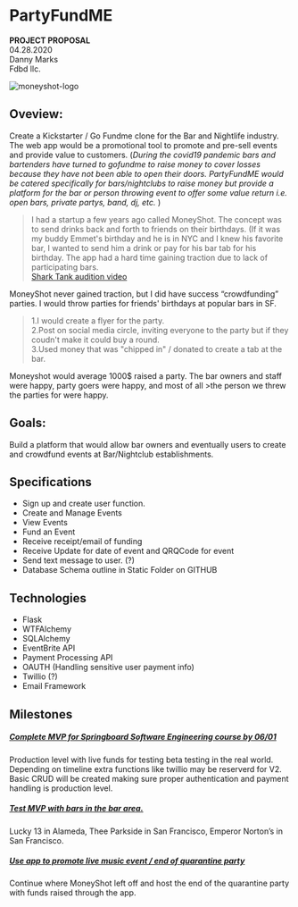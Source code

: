 # PartyFundME
**PROJECT PROPOSAL**  
04.28.2020  
Danny Marks   
Fdbd llc.  

![moneyshot-logo](https://app.genmymodel.com/personal/projects/_8Y5hsHhtEeqeQcxm9hmzHw)

## **Oveview**: 

Create a Kickstarter / Go Fundme clone for the Bar and Nightlife industry. The web app would be a promotional tool to promote and pre-sell events and provide value to customers. (_During the covid19 pandemic bars and bartenders have turned to gofundme to raise money to cover losses because they have not been able to open their doors. PartyFundME would be catered specifically for bars/nightclubs to raise money but provide a platform for the bar or person throwing event to offer some value return i.e. open bars, private partys, band, dj, etc._ ) 

>I had a startup a few years ago called MoneyShot. The concept was to send drinks back and forth to friends on their birthdays. (If it was my buddy Emmet's birthday and he is in NYC and I knew his favorite bar, I wanted to send him a drink or pay for his bar tab for his birthday. The app had a hard time gaining traction due to lack of participating bars.  
>[Shark Tank audition video](https://www.youtube.com/watch?v=gf_a_UmJkUQ&feature=youtu.be) 
> 
 
MoneyShot never gained traction, but I did have  success  “crowdfunding” parties. I would throw parties for friends' birthdays at popular bars in SF.  
>1.I would create a flyer for the party.   
>2.Post on social media circle, inviting everyone to the party but if they coudn't make it could buy a round.  
>3.Used money that was "chipped in" / donated to create a tab at the bar.  

Moneyshot would average 1000$ raised a party. The bar owners and staff were happy, party goers were happy, and most of all >the person we threw the parties for were happy. 

## **Goals**: 
 
Build a platform that would allow bar owners and eventually users to create and crowdfund events at Bar/Nightclub establishments. 
 

## **Specifications**
* Sign up and create user function.   
* Create and Manage Events 
* View Events  
* Fund an Event  
* Receive receipt/email of funding  
* Receive Update for date of event and QRQCode for event 
* Send text message to user. (?)
* Database Schema outline in Static Folder on GITHUB


## **Technologies**  
* Flask
* WTFAlchemy
* SQLAlchemy
* EventBrite API
* Payment Processing API 
* OAUTH (Handling sensitive user payment info)
* Twillio (?)
* Email Framework

## **Milestones**
##### <ins>**Complete MVP for Springboard Software Engineering course by 06/01**</ins>
Production level with live funds for testing beta testing in the real world. Depending on timeline extra functions like twillio may be reserverd for V2. Basic CRUD will be created making sure proper authentication and payment handling is production level.

##### <ins>**Test MVP with bars in the bar area.**</ins> 
Lucky 13 in Alameda, Thee Parkside in San Francisco, Emperor Norton’s in San Francisco.  

##### <ins>**Use app to promote live music event / end of quarantine party**</ins>
Continue where MoneyShot left off and host the end of the quarantine party with funds raised through the app.
